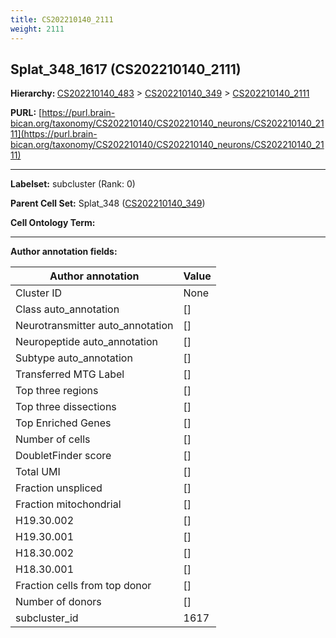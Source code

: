 ```yaml
---
title: CS202210140_2111
weight: 2111
---
```

## Splat_348_1617 (CS202210140_2111)
<b>Hierarchy: </b>
[CS202210140_483](../CS202210140_483) >
[CS202210140_349](../CS202210140_349) >
[CS202210140_2111](../CS202210140_2111)

**PURL:** [https://purl.brain-bican.org/taxonomy/CS202210140/CS202210140_neurons/CS202210140_2111](https://purl.brain-bican.org/taxonomy/CS202210140/CS202210140_neurons/CS202210140_2111)

---


**Labelset:** subcluster (Rank: 0)

**Parent Cell Set:** Splat_348 ([CS202210140_349](../CS202210140_349))



**Cell Ontology Term:** 

[MARKER GENES.]: #


---

[TRANSFERRED ANNOTATIONS.]: #


[AUTHOR ANNOTATION FIELDS.]: #


**Author annotation fields:**

| Author annotation | Value |
|-------------------|-------|
|Cluster ID|None|
|Class auto_annotation|[]|
|Neurotransmitter auto_annotation|[]|
|Neuropeptide auto_annotation|[]|
|Subtype auto_annotation|[]|
|Transferred MTG Label|[]|
|Top three regions|[]|
|Top three dissections|[]|
|Top Enriched Genes|[]|
|Number of cells|[]|
|DoubletFinder score|[]|
|Total UMI|[]|
|Fraction unspliced|[]|
|Fraction mitochondrial|[]|
|H19.30.002|[]|
|H19.30.001|[]|
|H18.30.002|[]|
|H18.30.001|[]|
|Fraction cells from top donor|[]|
|Number of donors|[]|
|subcluster_id|1617|

